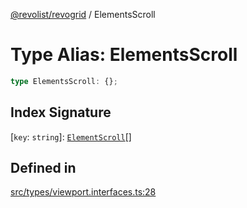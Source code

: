 [@revolist/revogrid](README.md) / ElementsScroll

# Type Alias: ElementsScroll

```ts
type ElementsScroll: {};
```

## Index Signature

 \[`key`: `string`\]: [`ElementScroll`](Interface.ElementScroll.md)[]

## Defined in

[src/types/viewport.interfaces.ts:28](https://github.com/revolist/revogrid/blob/1ed53ebfdb262e9a8c2e5e06c64cb87ad0050ffc/src/types/viewport.interfaces.ts#L28)
